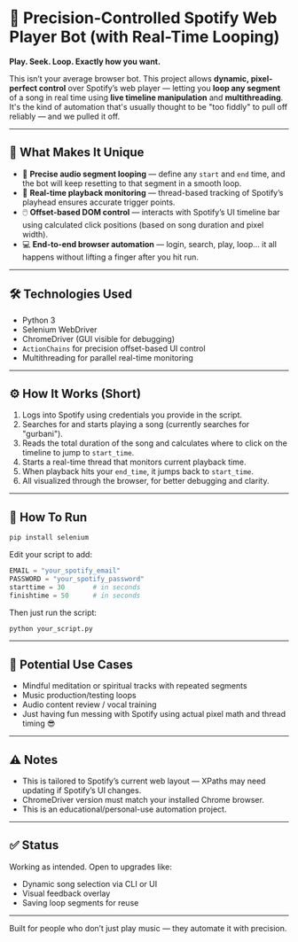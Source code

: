 # 🎯 Precision-Controlled Spotify Web Player Bot (with Real-Time Looping)

**Play. Seek. Loop. Exactly how you want.**

This isn’t your average browser bot. This project allows **dynamic, pixel-perfect control** over Spotify’s web player — letting you **loop any segment** of a song in real time using **live timeline manipulation** and **multithreading**. It's the kind of automation that's usually thought to be "too fiddly" to pull off reliably — and we pulled it off.

---

## 🚀 What Makes It Unique

- 🔁 **Precise audio segment looping** — define any `start` and `end` time, and the bot will keep resetting to that segment in a smooth loop.
- 🧠 **Real-time playback monitoring** — thread-based tracking of Spotify’s playhead ensures accurate trigger points.
- 🖱️ **Offset-based DOM control** — interacts with Spotify’s UI timeline bar using calculated click positions (based on song duration and pixel width).
- 💻 **End-to-end browser automation** — login, search, play, loop... it all happens without lifting a finger after you hit run.

---

## 🛠️ Technologies Used

- Python 3
- Selenium WebDriver
- ChromeDriver (GUI visible for debugging)
- `ActionChains` for precision offset-based UI control
- Multithreading for parallel real-time monitoring

---

## ⚙️ How It Works (Short)

1. Logs into Spotify using credentials you provide in the script.
2. Searches for and starts playing a song (currently searches for "gurbani").
3. Reads the total duration of the song and calculates where to click on the timeline to jump to `start_time`.
4. Starts a real-time thread that monitors current playback time.
5. When playback hits your `end_time`, it jumps back to `start_time`.
6. All visualized through the browser, for better debugging and clarity.

---

## 🧪 How To Run

```bash
pip install selenium
```

Edit your script to add:

```python
EMAIL = "your_spotify_email"
PASSWORD = "your_spotify_password"
starttime = 30       # in seconds
finishtime = 50      # in seconds
```

Then just run the script:
```bash
python your_script.py
```

---

## 🧠 Potential Use Cases

- Mindful meditation or spiritual tracks with repeated segments
- Music production/testing loops
- Audio content review / vocal training
- Just having fun messing with Spotify using actual pixel math and thread timing 😎

---

## ⚠️ Notes

- This is tailored to Spotify’s current web layout — XPaths may need updating if Spotify’s UI changes.
- ChromeDriver version must match your installed Chrome browser.
- This is an educational/personal-use automation project.

---

## ✅ Status

Working as intended. Open to upgrades like:
- Dynamic song selection via CLI or UI
- Visual feedback overlay
- Saving loop segments for reuse

---

Built for people who don’t just play music — they automate it with precision.
